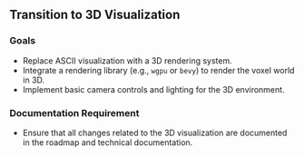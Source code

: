 ## Transition to 3D Visualization

### Goals
- Replace ASCII visualization with a 3D rendering system.
- Integrate a rendering library (e.g., `wgpu` or `bevy`) to render the voxel world in 3D.
- Implement basic camera controls and lighting for the 3D environment.

### Documentation Requirement
- Ensure that all changes related to the 3D visualization are documented in the roadmap and technical documentation.